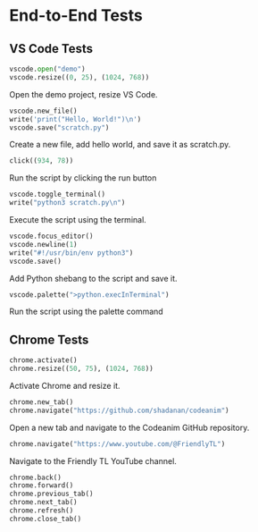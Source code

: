# End-to-End Tests

## VS Code Tests

```python codeanim vscode
vscode.open("demo")
vscode.resize((0, 25), (1024, 768))
```

Open the demo project, resize VS Code.

```python codeanim
vscode.new_file()
write('print("Hello, World!")\n')
vscode.save("scratch.py")
```

Create a new file, add hello world, and save it as scratch.py.

```python codeanim
click((934, 78))
```

Run the script by clicking the run button

```python codeanim
vscode.toggle_terminal()
write("python3 scratch.py\n")
```

Execute the script using the terminal.

```python codeanim
vscode.focus_editor()
vscode.newline(1)
write("#!/usr/bin/env python3")
vscode.save()
```

Add Python shebang to the script and save it.

```python codeanim
vscode.palette(">python.execInTerminal")
```

Run the script using the palette command

## Chrome Tests

```python codeanim chrome
chrome.activate()
chrome.resize((50, 75), (1024, 768))
```

Activate Chrome and resize it.

```python codeanim
chrome.new_tab()
chrome.navigate("https://github.com/shadanan/codeanim")
```

Open a new tab and navigate to the Codeanim GitHub repository.

```python codeanim
chrome.navigate("https://www.youtube.com/@FriendlyTL")
```

Navigate to the Friendly TL YouTube channel.

```python codeanim
chrome.back()
chrome.forward()
chrome.previous_tab()
chrome.next_tab()
chrome.refresh()
chrome.close_tab()
```
